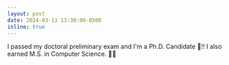 ```yaml
---
layout: post
date: 2024-03-13 13:30:00-0500
inline: true
---
```


I passed my doctoral preliminary exam and I'm a Ph.D. Candidate 🎉!! I also earned M.S. in Computer Science. 👨‍🎓